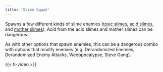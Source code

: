 ```yaml
---
title: 'Slime Squad'
---
```


Spawns a few different kinds of slime enemies ([toxic slimes](https://noita.wiki.gg/wiki/Limanuljaska), [acid slimes](https://noita.wiki.gg/wiki/Happonuljaska), and [mother slimes](https://noita.wiki.gg/wiki/%C3%84itinuljaska)). Acid from the acid slimes and mother slimes can be dangerous.

As with other options that spawn enemies, this can be a dangerous combo with options that modify enemies (e.g. Derandomized Enemies, Derandomized Enemy Attacks, Weebpocalypse, Steve Gang).

{{< ti-video >}}
